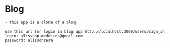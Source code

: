 # Blog

	- this app is a clone of a blog

	use this url for login in blog app http://localhost:3000/users/sign_in	
	login: alissonp.medeiros@gmail.com
	password: alissonzera